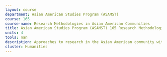 ```yaml
---
layout: course 
department: Asian American Studies Program (ASAMST)
course: 165
course-name: Research Methodologies in Asian American Communities
title: Asian American Studies Program (ASAMST) 165 Research Methodologies in Asian American Communities
units: 4
tools: nan
description: Approaches to research in the Asian American community with emphasis on the San Francisco Bay Area. Problems of research design, measurement, and data collection, processing ,and analysis will be considered.
cluster: Humanities
---
```

